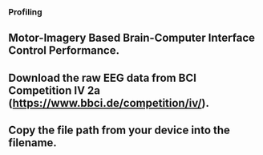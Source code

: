 ### Profiling
## Motor-Imagery Based Brain-Computer Interface Control Performance.
## Download the raw EEG data from BCI Competition IV 2a (https://www.bbci.de/competition/iv/).
## Copy the file path from your device into the filename.
